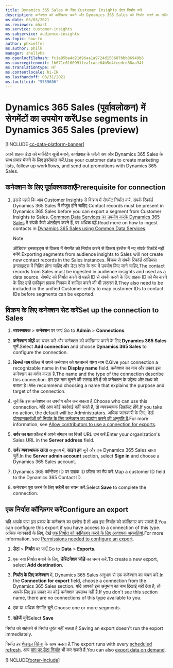 ```yaml
---
title: Dynamics 365 Sales के लिए Customer Insights डेटा निर्यात करें
description: कनेक्शन को कॉन्फ़िगर करने और Dynamics 365 Sales को निर्यात करने का तरीका जानें.
ms.date: 03/03/2021
ms.reviewer: mhart
ms.service: customer-insights
ms.subservice: audience-insights
ms.topic: how-to
author: phkieffer
ms.author: philk
manager: shellyha
ms.openlocfilehash: fc1a05ba4d21d96aa1a9724d158687bbb86949b6
ms.sourcegitcommit: 1b671c6100991fea1cace04b5d4fcedcd88aa94f
ms.translationtype: HT
ms.contentlocale: hi-IN
ms.lasthandoff: 03/31/2021
ms.locfileid: "5759606"
---
```

# <a name="use-segments-in-dynamics-365-sales-preview"></a><span data-ttu-id="40f68-103">Dynamics 365 Sales (पूर्वावलोकन) में सेगमेंटों का उपयोग करें</span><span class="sxs-lookup"><span data-stu-id="40f68-103">Use segments in Dynamics 365 Sales (preview)</span></span>

[!INCLUDE [cc-data-platform-banner](../includes/cc-data-platform-banner.md)]

<span data-ttu-id="40f68-104">अपने ग्राहक डेटा को मार्केटिंग सूची बनाने, कार्यप्रवाह के फ़ॉलो अप और Dynamics 365 Sales के साथ प्रचार भेजने के लिए इस्तेमाल करें.</span><span class="sxs-lookup"><span data-stu-id="40f68-104">Use your customer data to create marketing lists, follow up workflows, and send out promotions with Dynamics 365 Sales.</span></span>

## <a name="prerequisite-for-connection"></a><span data-ttu-id="40f68-105">कनेक्शन के लिए पूर्वावश्यकताएँ</span><span class="sxs-lookup"><span data-stu-id="40f68-105">Prerequisite for connection</span></span>

1. <span data-ttu-id="40f68-106">इससे पहले कि आप Customer Insights से विक्रय में सेगमेंट निर्यात करें, संपर्क रिकॉर्ड Dynamics 365 Sales में मौजूद होने चाहिए.</span><span class="sxs-lookup"><span data-stu-id="40f68-106">Contact records must be present in Dynamics 365 Sales before you can export a segment from Customer Insights to Sales.</span></span> <span data-ttu-id="40f68-107">[Common Data Services का उपयोग करके Dynamics 365 Sales](connect-power-query.md) में संपर्क कैसे अंतर्ग्रहण करने हैं, पर अधिक पढ़ें.</span><span class="sxs-lookup"><span data-stu-id="40f68-107">Read more on how to ingest contacts in [Dynamics 365 Sales using Common Data Services](connect-power-query.md).</span></span>

   > [!NOTE]
   > <span data-ttu-id="40f68-108">ऑडियंस इनसाइट्स से विक्रय में सेगमेंट को निर्यात करने से विक्रय इंस्टेंस में नए संपर्क रिकॉर्ड नहीं बनेंगे.</span><span class="sxs-lookup"><span data-stu-id="40f68-108">Exporting segments from audience insights to Sales will not create new contact records in the Sales instances.</span></span> <span data-ttu-id="40f68-109">विक्रय से संपर्क रिकॉर्ड ऑडियंस इनसाइट्स में निहित होना चाहिए और डेटा स्रोत के रूप में उपयोग किए जाने चाहिए.</span><span class="sxs-lookup"><span data-stu-id="40f68-109">The contact records from Sales must be ingested in audience insights and used as a data source.</span></span> <span data-ttu-id="40f68-110">सेगमेंट को निर्यात करने से पहले ID से संपर्क करने के लिए ग्राहक ID को मैप करने के लिए उन्हें एकीकृत ग्राहक निकाय में शामिल करने की भी ज़रूरत है.</span><span class="sxs-lookup"><span data-stu-id="40f68-110">They also need to be included in the unified Customer entity to map customer IDs to contact IDs before segments can be exported.</span></span>

## <a name="set-up-the-connection-to-sales"></a><span data-ttu-id="40f68-111">विक्रय के लिए कनेक्शन सेट करें</span><span class="sxs-lookup"><span data-stu-id="40f68-111">Set up the connection to Sales</span></span>

1. <span data-ttu-id="40f68-112">**व्यवस्थापक** > **कनेक्शन** पर जाएं.</span><span class="sxs-lookup"><span data-stu-id="40f68-112">Go to **Admin** > **Connections**.</span></span>

1. <span data-ttu-id="40f68-113">**कनेक्शन जोड़ें** का चयन करें और कनेक्शन को कॉन्फ़िगर करने के लिए **Dynamics 365 Sales** चुनें.</span><span class="sxs-lookup"><span data-stu-id="40f68-113">Select **Add connection** and choose **Dynamics 365 Sales** to configure the connection.</span></span>

1. <span data-ttu-id="40f68-114">**डिस्प्ले नाम** फ़ील्ड में अपने कनेक्शन को पहचानने योग्य नाम दें.</span><span class="sxs-lookup"><span data-stu-id="40f68-114">Give your connection a recognizable name in the **Display name** field.</span></span> <span data-ttu-id="40f68-115">कनेक्शन का नाम और प्रकार इस कनेक्शन का वर्णन करता है.</span><span class="sxs-lookup"><span data-stu-id="40f68-115">The name and the type of the connection describe this connection.</span></span> <span data-ttu-id="40f68-116">हम एक नाम चुनने की सलाह देते हैं जो कनेक्शन के उद्देश्य और लक्ष्य को बताता है।</span><span class="sxs-lookup"><span data-stu-id="40f68-116">We recommend choosing a name that explains the purpose and target of the connection.</span></span>

1. <span data-ttu-id="40f68-117">चुनें कि इस कनेक्शन का उपयोग कौन कर सकता है.</span><span class="sxs-lookup"><span data-stu-id="40f68-117">Choose who can use this connection.</span></span> <span data-ttu-id="40f68-118">यदि आप कोई कार्रवाई नहीं करते हैं, तो व्यवस्थापक डिफ़ॉल्ट होंगे.</span><span class="sxs-lookup"><span data-stu-id="40f68-118">If you take no action, the default will be Administrators.</span></span> <span data-ttu-id="40f68-119">अधिक जानकारी के लिए, देखें [योगदानकर्ताओं को निर्यात के लिए कनेक्शन का उपयोग करने की अनुमति दें](connections.md#allow-contributors-to-use-a-connection-for-exports).</span><span class="sxs-lookup"><span data-stu-id="40f68-119">For more information, see [Allow contributors to use a connection for exports](connections.md#allow-contributors-to-use-a-connection-for-exports).</span></span>

1. <span data-ttu-id="40f68-120">**सर्वर का पता** फ़ील्ड में अपने संगठन का बिक्री URL दर्ज करें.</span><span class="sxs-lookup"><span data-stu-id="40f68-120">Enter your organization's Sales URL in the **Server address** field.</span></span>

1. <span data-ttu-id="40f68-121">**सर्वर व्यवस्थापक खाता** अनुभाग में, **साइन इन** चुनें और एक Dynamics 365 Sales खाता चुनें.</span><span class="sxs-lookup"><span data-stu-id="40f68-121">In the **Server admin account** section, select **Sign in** and choose a Dynamics 365 Sales account.</span></span>

1. <span data-ttu-id="40f68-122">Dynamics 365 कॉन्टैक्ट ID पर ग्राहक ID फ़ील्ड का मैप करें.</span><span class="sxs-lookup"><span data-stu-id="40f68-122">Map a customer ID field to the Dynamics 365 Contact ID.</span></span>

1. <span data-ttu-id="40f68-123">कनेक्शन पूरा करने के लिए **सहेजें** का चयन करें.</span><span class="sxs-lookup"><span data-stu-id="40f68-123">Select **Save** to complete the connection.</span></span> 

## <a name="configure-an-export"></a><span data-ttu-id="40f68-124">एक निर्यात कॉन्फ़िगर करें</span><span class="sxs-lookup"><span data-stu-id="40f68-124">Configure an export</span></span>

<span data-ttu-id="40f68-125">यदि आपके पास इस प्रकार के कनेक्शन का एक्सेस है तो आप इस निर्यात को कॉन्फ़िगर कर सकते हैं.</span><span class="sxs-lookup"><span data-stu-id="40f68-125">You can configure this export if you have access to a connection of this type.</span></span> <span data-ttu-id="40f68-126">अधिक जानकारी के लिए, देखें [एक निर्यात को कॉन्फ़िगर करने के लिए आवश्यक अनुमतियां](export-destinations.md#set-up-a-new-export).</span><span class="sxs-lookup"><span data-stu-id="40f68-126">For more information, see [Permissions needed to configure an export](export-destinations.md#set-up-a-new-export).</span></span>

1. <span data-ttu-id="40f68-127">**डेटा** > **निर्यात** पर जाएँ.</span><span class="sxs-lookup"><span data-stu-id="40f68-127">Go to **Data** > **Exports**.</span></span>

1. <span data-ttu-id="40f68-128">एक नया निर्यात बनाने के लिए, **डेस्टिनेशन जोड़ें** का चयन करें.</span><span class="sxs-lookup"><span data-stu-id="40f68-128">To create a new export, select **Add destination**.</span></span>

1. <span data-ttu-id="40f68-129">**निर्यात के लिए कनेक्शन** में, Dynamics 365 Sales अनुभाग से एक कनेक्शन का चयन करें.</span><span class="sxs-lookup"><span data-stu-id="40f68-129">In the **Connection for export** field, choose a connection from the Dynamics 365 Sales section.</span></span> <span data-ttu-id="40f68-130">यदि आपको इस अनुभाग का नाम दिखाई नहीं देता है, तो आपके लिए इस प्रकार का कोई कनेक्शन उपलब्ध नहीं है.</span><span class="sxs-lookup"><span data-stu-id="40f68-130">If you don't see this section name, there are no connections of this type available to you.</span></span>

1. <span data-ttu-id="40f68-131">एक या अधिक सेगमेंट चुनें.</span><span class="sxs-lookup"><span data-stu-id="40f68-131">Choose one or more segments.</span></span>

1. <span data-ttu-id="40f68-132">**सहेजें** चुनें</span><span class="sxs-lookup"><span data-stu-id="40f68-132">Select **Save**</span></span>

<span data-ttu-id="40f68-133">निर्यात को सहेजने से निर्यात तुरंत नहीं चलता है.</span><span class="sxs-lookup"><span data-stu-id="40f68-133">Saving an export doesn't run the export immediately.</span></span>

<span data-ttu-id="40f68-134">निर्यात हर [शेड्यूल रिफ़्रेश](system.md#schedule-tab) के साथ चलता है.</span><span class="sxs-lookup"><span data-stu-id="40f68-134">The export runs with every [scheduled refresh](system.md#schedule-tab).</span></span> <span data-ttu-id="40f68-135">आप [मांग पर डेटा निर्यात](export-destinations.md#run-exports-on-demand) भी कर सकते हैं.</span><span class="sxs-lookup"><span data-stu-id="40f68-135">You can also [export data on demand](export-destinations.md#run-exports-on-demand).</span></span> 

[!INCLUDE[footer-include](../includes/footer-banner.md)]

